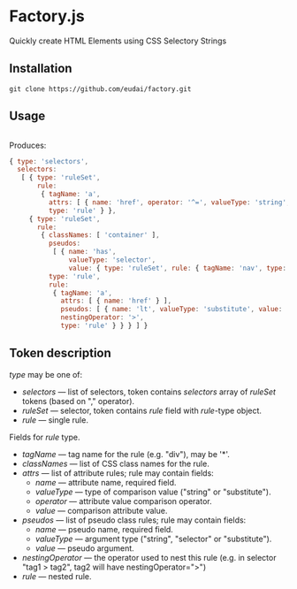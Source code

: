 Factory.js
========================

Quickly create HTML Elements using CSS Selectory Strings


Installation
------------

```
git clone https://github.com/eudai/factory.git
```

Usage
-----

```html

```

Produces:

```javascript
{ type: 'selectors',
  selectors:
   [ { type: 'ruleSet',
       rule:
        { tagName: 'a',
          attrs: [ { name: 'href', operator: '^=', valueType: 'string', value: '/' } ],
          type: 'rule' } },
     { type: 'ruleSet',
       rule:
        { classNames: [ 'container' ],
          pseudos:
           [ { name: 'has',
               valueType: 'selector',
               value: { type: 'ruleSet', rule: { tagName: 'nav', type: 'rule' } } } ],
          type: 'rule',
          rule:
           { tagName: 'a',
             attrs: [ { name: 'href' } ],
             pseudos: [ { name: 'lt', valueType: 'substitute', value: 'var' } ],
             nestingOperator: '>',
             type: 'rule' } } } ] }
```

Token description
-----------------

*type* may be one of:

* *selectors* — list of selectors, token contains *selectors* array of *ruleSet* tokens (based on "," operator).
* *ruleSet* — selector, token contains *rule* field with *rule*-type object.
* *rule* — single rule.

Fields for *rule* type.

* *tagName* — tag name for the rule (e.g. "div"), may be '*'.
* *classNames* — list of CSS class names for the rule.
* *attrs* — list of attribute rules; rule may contain fields:
  * *name* — attribute name, required field.
  * *valueType* — type of comparison value ("string" or "substitute").
  * *operator* — attribute value comparison operator.
  * *value* — comparison attribute value.
* *pseudos* — list of pseudo class rules; rule may contain fields:
  * *name* — pseudo name, required field.
  * *valueType* — argument type ("string", "selector" or "substitute").
  * *value* — pseudo argument.
* *nestingOperator* — the operator used to nest this rule (e.g. in selector "tag1 > tag2", tag2 will have nestingOperator=">")
* *rule* — nested rule.